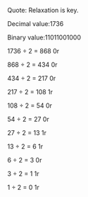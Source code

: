 Quote: Relaxation is key.

Decimal value:1736

Binary value:11011001000

  1736 ÷ 2 = 868 0r

868 ÷ 2 = 434 0r

434 ÷ 2 = 217 0r

217 ÷ 2 = 108 1r

108 ÷ 2 = 54 0r

54 ÷ 2 = 27 0r

27 ÷ 2 = 13 1r

13 ÷ 2 = 6 1r

6 ÷ 2 = 3 0r

3 ÷ 2 = 1 1r

1 ÷ 2 = 0 1r

